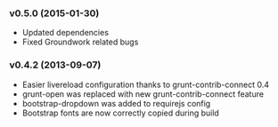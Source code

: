 ### v0.5.0 (2015-01-30)
- Updated dependencies
- Fixed Groundwork related bugs

### v0.4.2 (2013-09-07)

- Easier livereload configuration thanks to grunt-contrib-connect 0.4
- grunt-open was replaced with new grunt-contrib-connect feature
- bootstrap-dropdown was added to requirejs config
- Bootstrap fonts are now correctly copied during build
